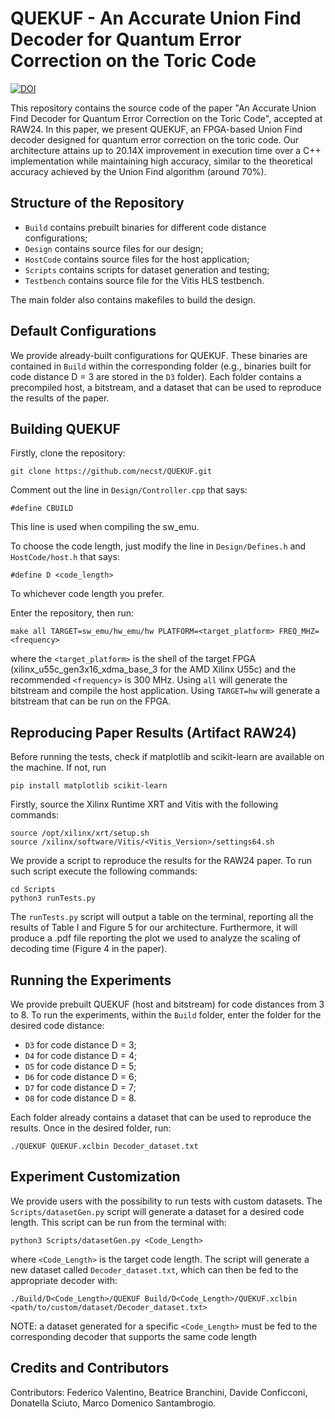 # QUEKUF - An Accurate Union Find Decoder for Quantum Error Correction on the Toric Code

[![DOI](https://zenodo.org/badge/DOI/10.5281/zenodo.10869867.svg)](https://doi.org/10.5281/zenodo.10869867)

This repository contains the source code of the paper "An Accurate Union Find Decoder for Quantum Error Correction on the Toric Code", accepted at RAW24. 
In this paper, we present QUEKUF, an FPGA-based Union Find decoder designed for quantum error correction on the toric code. 
Our architecture attains up to 20.14X improvement in execution time over a C++ implementation while maintaining high accuracy, similar to the theoretical accuracy achieved by the Union Find algorithm (around 70%). 

## Structure of the Repository 

* `Build` contains prebuilt binaries for different code distance configurations;
* `Design` contains source files for our design;
* `HostCode` contains source files for the host application;
* `Scripts` contains scripts for dataset generation and testing;
* `Testbench` contains source file for the Vitis HLS testbench.

The main folder also contains makefiles to build the design.

## Default Configurations

We provide already-built configurations for QUEKUF. 
These binaries are contained in `Build` within the corresponding folder (e.g., binaries built for code distance D = 3 are stored in the `D3` folder).
Each folder contains a precompiled host, a bitstream, and a dataset that can be used to reproduce the results of the paper. 

## Building QUEKUF

Firstly, clone the repository:
```
git clone https://github.com/necst/QUEKUF.git
```
Comment out the line in  `Design/Controller.cpp` that says:

`#define CBUILD`

This line is used when compiling the sw_emu.

To choose the code length, just modify the line in `Design/Defines.h` and `HostCode/host.h` that says:

`#define D <code_length>`

To whichever code length you prefer.

Enter the repository, then run:

```
make all TARGET=sw_emu/hw_emu/hw PLATFORM=<target_platform> FREQ_MHZ=<frequency>
```
where the `<target_platform>` is the shell of the target FPGA (xilinx_u55c_gen3x16_xdma_base_3 for the AMD Xilinx U55c) and the recommended `<frequency>` is 300 MHz.
Using `all` will generate the bitstream and compile the host application.
Using `TARGET=hw` will generate a bitstream that can be run on the FPGA.

## Reproducing Paper Results (Artifact RAW24)

Before running the tests, check if matplotlib and scikit-learn are available on the machine. If not, run
```
pip install matplotlib scikit-learn
```
Firstly, source the Xilinx Runtime XRT and Vitis with the following commands:
```
source /opt/xilinx/xrt/setup.sh
source /xilinx/software/Vitis/<Vitis_Version>/settings64.sh
```

We provide a script to reproduce the results for the RAW24 paper. To run such script execute the following commands:
```
cd Scripts
python3 runTests.py
```
The `runTests.py` script will output a table on the terminal, reporting all the results of Table I and Figure 5 for our architecture.
Furthermore, it will produce a .pdf file reporting the plot we used to analyze the scaling of decoding time (Figure 4 in the paper).

## Running the Experiments

We provide prebuilt QUEKUF (host and bitstream) for code distances from 3 to 8. 
To run the experiments, within the `Build` folder, enter the folder for the desired code distance:
- `D3` for code distance D = 3;
- `D4` for code distance D = 4;
- `D5` for code distance D = 5;
- `D6` for code distance D = 6;
- `D7` for code distance D = 7;
- `D8` for code distance D = 8.

Each folder already contains a dataset that can be used to reproduce the results.
Once in the desired folder, run:

```
./QUEKUF QUEKUF.xclbin Decoder_dataset.txt
```

## Experiment Customization 

We provide users with the possibility to run tests with custom datasets. 
The `Scripts/datasetGen.py` script will generate a dataset for a desired code length. This script can be run from the terminal with:
```
python3 Scripts/datasetGen.py <Code_Length>
```
where `<Code_Length>` is the target code length. 
The script will generate a new dataset called `Decoder_dataset.txt`, which can then be fed to the appropriate decoder with:
```
./Build/D<Code_Length>/QUEKUF Build/D<Code_Length>/QUEKUF.xclbin <path/to/custom/dataset/Decoder_dataset.txt>
```
NOTE: a dataset generated for a specific `<Code_Length>` must be fed to the corresponding decoder that supports the same code length

## Credits and Contributors 

Contributors: Federico Valentino, Beatrice Branchini, Davide Conficconi, Donatella Sciuto, Marco Domenico Santambrogio.

